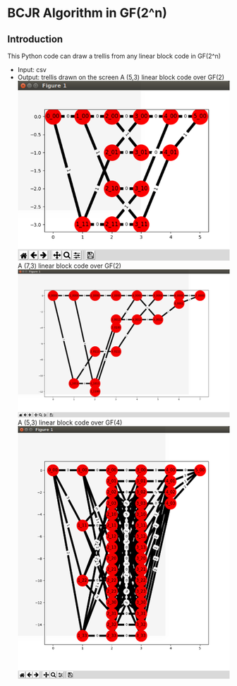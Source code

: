 # BCJR Algorithm in GF(2^n)
## Introduction
This Python code can draw a trellis from any linear block code in GF(2^n)
- Input: csv
- Output: trellis drawn on the screen
A (5,3) linear block code over GF(2)
![file1](/img/file1.png)
A (7,3) linear block code over GF(2)
![file2](/img/file2.png)
A (5,3) linear block code over GF(4)
![file3](/img/file3.png)

